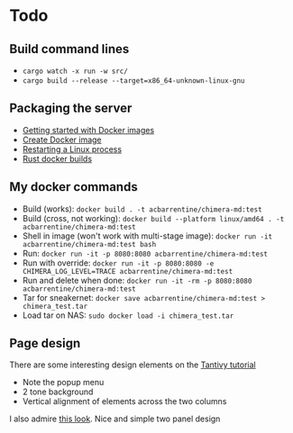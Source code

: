 # Todo

## Build command lines

* `cargo watch -x run -w src/`
* `cargo build --release --target=x86_64-unknown-linux-gnu`

## Packaging the server

* [Getting started with Docker images](https://depot.dev/blog/docker-build-image)
* [Create Docker image](https://docs.docker.com/build/building/base-images/)
* [Restarting a Linux process](https://www.baeldung.com/linux/restart-running-process-failure)
* [Rust docker builds](https://hub.docker.com/_/rust)

## My docker commands

* Build (works): `docker build . -t acbarrentine/chimera-md:test`
* Build (cross, not working): `docker build --platform linux/amd64 . -t acbarrentine/chimera-md:test`
* Shell in image (won't work with multi-stage image): `docker run -it acbarrentine/chimera-md:test bash`
* Run: `docker run -it -p 8080:8080 acbarrentine/chimera-md:test`
* Run with override: `docker run -it -p 8080:8080 -e CHIMERA_LOG_LEVEL=TRACE acbarrentine/chimera-md:test`
* Run and delete when done: `docker run -it -rm -p 8080:8080 acbarrentine/chimera-md:test`
* Tar for sneakernet: `docker save acbarrentine/chimera-md:test > chimera_test.tar`
* Load tar on NAS: `sudo docker load -i chimera_test.tar`

## Page design

There are some interesting design elements on the [Tantivy tutorial](https://tantivy-search.github.io/examples/basic_search.html)

* Note the popup menu
* 2 tone background
* Vertical alignment of elements across the two columns

I also admire [this look](https://ryhl.io/blog/actors-with-tokio/). Nice and simple two panel design
